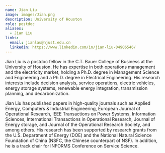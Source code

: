 ```yaml
---
name: Jian Liu
image: images/Jian.png
description: University of Houston
role: postdoc
aliases:
  - Jian Liu
links:
  email: jianlau@njust.edu.cn
  linkedin: https://www.linkedin.com/in/jian-liu-04906546/
---
```


Jian Liu is a postdoc fellow in the C.T. Bauer College of Business at the University of Houston. He has expertise in both operations management and the electricity market, holding a Ph.D. degree in Management Science and Engineering and a Ph.D. degree in Electrical Engineering. His research interests include decision analysis, service operations, electric vehicles, energy storage systems, renewable energy integration, transmission planning, and decarbonization.

Jian Liu has published papers in high-quality journals such as Applied Energy, Computers & Industrial Engineering, European Journal of Operational Research, IEEE Transactions on Power Systems, Information Sciences, International Transactions in Operational Research, Journal of Energy storage, and Journal of the Operational Research Society, and among others. His research has been supported by research grants from the U.S. Department of Energy (DOE) and the National Natural Science Foundation of China (NSFC, the Chinese counterpart of NSF). In addition, he is a track chair for INFORMS Conference on Service Science.
